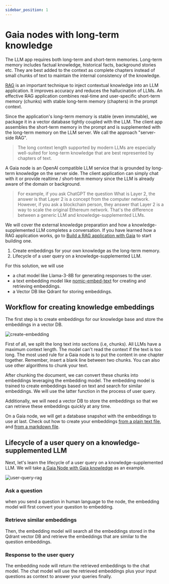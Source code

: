 ```yaml
---
sidebar_position: 1
---
```


# Gaia nodes with long-term knowledge

The LLM app requires both long-term and short-term memories. Long-term memory includes factual knowledge, historical facts, background stories etc. They are best added to the context as complete chapters instead of small chunks of text to maintain the internal consistency of the knowledge.  

[RAG](https://blogs.nvidia.com/blog/what-is-retrieval-augmented-generation/) 
is an important technique to inject contextual knowledge into an LLM application. It improves accuracy and reduces the hallucination of LLMs.
An effective RAG application combines real-time and user-specific short-term memory (chunks) with stable long-term memory (chapters) in the prompt context. 

Since the application's long-term memory is stable (even immutable), we package it in a vector database tightly coupled with the LLM. The client app assembles the short-term memory in the prompt and is supplemented with the long-term memory on the LLM server. We call the approach "server-side RAG".

> The long context length supported by modern LLMs are especially well-suited for long-term knowledge that are best represented by chapters of text.

A Gaia node is an OpenAI
compatible LLM service that is grounded by long-term knowledge on the server side. The client application
can simply chat with it or provide realtime / short-term memory since the LLM is already aware of the 
domain or background.

> For example, if you ask ChatGPT the question What is Layer 2, the answer is that Layer 2 is a concept from the computer network. However, if you ask a blockchain person, they answer that Layer 2 is a way to scale the original Ethereum network. That's the difference between a generic LLM and knowledge-supplemented LLMs.

We will cover the external knowledge preparation and how a knowledge-supplemented LLM completes a conversation. If you have learned how a RAG application works, go to [Build a RAG application with Gaia](/docs/getting-started/quick-start/quick-start.md) to start building one.

1. Create embeddings for your own knowledge as the long-term memory.
2. Lifecycle of a user query on a knowledge-supplemented LLM.

For this solution, we will use

* a chat model like Llama-3-8B for generating responses to the user.
* a text embedding model like [nomic-embed-text](https://huggingface.co/second-state/Nomic-embed-text-v1.5-Embedding-GGUF) for creating and retrieving embeddings.
* a Vector DB like Qdrant for storing embeddings.

## Workflow for creating knowledge embeddings 

The first step is to create embeddings for our knowledge base and store the embeddings in a vector DB. 

![create-embedding](https://github.com/GaiaNet-AI/docs/assets/45785633/2ff40178-64f4-4e2e-bbd9-f12ce35186b7)

First of all, we split the long text into sections (i.e, chunks). All LLMs have a maximum context length. The model can't read the context if the text is too long.
The most used rule for a Gaia node is to put the content in one chapter together. Remember, insert a blank line between two chunks. You can also use other algorithms to chunk your text.

After chunking the document, we can convert these chunks into embeddings leveraging the embedding model. The embedding model is trained to create embeddings based on text and search for similar embeddings. We will use the latter function in the process of user query.

Additionally, we will need a vector DB to store the embeddings so that we can retrieve these embeddings quickly at any time. 

On a Gaia node, we will get a database snapshot with the embeddings to use at last. Check out how to create your embeddings [from a plain text file](/docs/knowledge-bases/how-to/text/text.md), and [from a markdown file](/docs/knowledge-bases/how-to/markdown/markdown.md).

##  Lifecycle of a user query on a knowledge-supplemented LLM

Next, let's learn the lifecycle of a user query on a knowledge-supplemented LLM. We will take [a Gaia Node with Gaia knowledge](https://gaia.gaia.domains/chatbot-ui/index.html) as an example.

![user-query-rag](https://github.com/GaiaNet-AI/docs/assets/45785633/c64b85ea-65f0-43d2-8ab3-78889d21c248)

### Ask a question

when you send a question in human language to the node, the embedding model will first convert your question to embedding.

### Retrieve similar embeddings

Then, the embedding model will search all the embeddings stored in the Qdrant vector DB and retrieve the embeddings that are similar to the question embeddings.

### Response to the user query

The embedding node will return the retrieved embeddings to the chat model. The chat model will use the retrieved embeddings plus your input questions as context to answer your queries finally.

